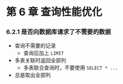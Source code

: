 #  第 6 章  查询性能优化

###  6.2.1  是否向数据库请求了不需要的数据

- 查询不需要的记录
  - 查询后加上 `LIMIT`
- 多表关联时返回全部列
  - 多表联合查询时，不要使用 `SELECT * ...`
- 总是取出全部列